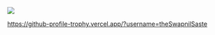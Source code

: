 ![](https://komarev.com/ghpvc/?username=theSwapnilSaste&color=brightgreen&style=flat-square)

https://github-profile-trophy.vercel.app/?username=theSwapnilSaste
